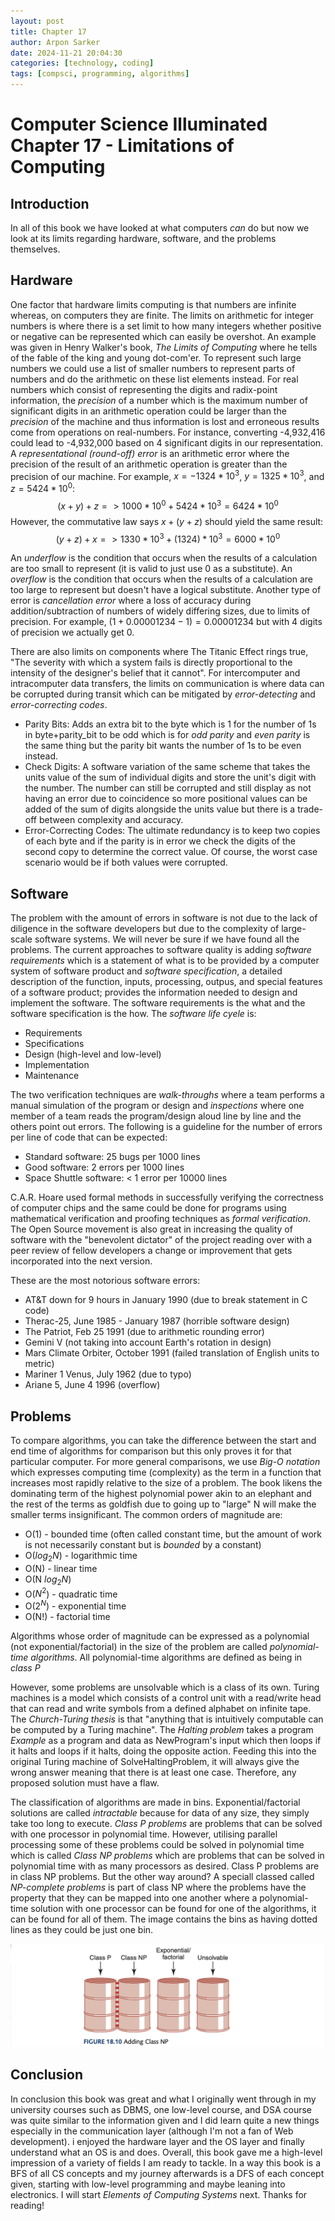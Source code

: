 ```yaml
---
layout: post
title: Chapter 17
author: Arpon Sarker
date: 2024-11-21 20:04:30
categories: [technology, coding]
tags: [compsci, programming, algorithms]
---
```


# Computer Science Illuminated Chapter 17 - Limitations of Computing

## Introduction
In all of this book we have looked at what computers *can* do but now we look at its limits regarding hardware, software, and the problems themselves. 

## Hardware
One factor that hardware limits computing is that numbers are infinite whereas, on computers they are finite. The limits on arithmetic for integer numbers is where there is a set limit to how many integers whether positive or negative can be represented which can easily be overshot. An example was given in Henry Walker's book, *The Limits of Computing* where he tells of the fable of the king and young dot-com'er. To represent such large numbers we could use a list of smaller numbers to represent parts of numbers and do the arithmetic on these list elements instead. For real numbers which consist of representing the digits and radix-point information, the *precision* of a number which is the maximum number of significant digits in an arithmetic operation could be larger than the *precision* of the machine and thus information is lost and erroneous results come from operations on real-numbers. For instance, converting -4,932,416 could lead to -4,932,000 based on 4 significant digits in our representation. A *representational (round-off) error* is an arithmetic error where the precision of the result of an arithmetic operation is greater than the precision of our machine. For example, $x=-1324 * 10^3$, $y = 1325 * 10^3$, and $z = 5424 * 10^0$: 
$$
(x + y) + z =>
1000 * 10^0 + 5424 * 10^3 = 6424 * 10^0
$$
However, the commutative law says $x + (y+z)$ should yield the same result:
$$
(y + z) + x =>
1330 * 10^3 + (1324) * 10^3 = 6000 * 10^0
$$

An *underflow* is the condition that occurs when the results of a calculation are too small to represent (it is valid to just use 0 as a substitute). An *overflow* is the condition that occurs when the results of a calculation are too large to represent but doesn't have a logical substitute. Another type of error is *cancellation error* where a loss of accuracy during addition/subtraction of numbers of widely differing sizes, due to limits of precision. For example, $(1 + 0.00001234 - 1) = 0.00001234$ but with 4 digits of precision we actually get 0.

There are also limits on components where The Titanic Effect rings true, "The severity with which a system fails is directly proportional to the intensity of the designer's belief that it cannot". For intercomputer and intracomputer data transfers, the limits on communication is where data can be corrupted during transit which can be mitigated by *error-detecting* and *error-correcting codes*.
- Parity Bits: Adds an extra bit to the byte which is 1 for the number of 1s in byte+parity_bit to be odd which is for *odd parity* and *even parity* is the same thing but the parity bit wants the number of 1s to be even instead. 
- Check Digits: A software variation of the same scheme that takes the units value of the sum of individual digits and store the unit's digit with the number. The number can still be corrupted and still display as not having an error due to coincidence so more positional values can be added of the sum of digits alongside the units value but there is a trade-off between complexity and accuracy. 
- Error-Correcting Codes: The ultimate redundancy is to keep two copies of each byte and if the parity is in error we check the digits of the second copy to determine the correct value. Of course, the worst case scenario would be if both values were corrupted. 

## Software
The problem with the amount of errors in software is not due to the lack of diligence in the software developers but due to the complexity of large-scale software systems. We will never be sure if we have found all the problems. The current approaches to software quality is adding *software requirements* which is a statement of what is to be provided by a computer system of software product and *software specification*, a detailed description of the function, inputs, processing, outpus, and special features of a software product; provides the information needed to design and implement the software. The software requirements is the what and the software specification is the how. The *software life cyele* is:
- Requirements
- Specifications
- Design (high-level and low-level)
- Implementation
- Maintenance

The two verification techniques are *walk-throughs* where a team performs a manual simulation of the program or design and *inspections* where one member of a team reads the program/design aloud line by line and the others point out errors. The following is a guideline for the number of errors per line of code that can be expected:
- Standard software: 25 bugs per 1000 lines
- Good software: 2 errors per 1000 lines
- Space Shuttle software: < 1 error per 10000 lines

C.A.R. Hoare used formal methods in successfully verifying the correctness of computer chips and the same could be done for programs using mathematical verification and proofing techniques as *formal verification*. The Open Source movement is also great in increasing the quality of software with the "benevolent dictator" of the project reading over with a peer review of fellow developers a change or improvement that gets incorporated into the next version. 

These are the most notorious software errors:
- AT&T down for 9 hours in January 1990 (due to break statement in C code)
- Therac-25, June 1985 - January 1987 (horrible software design)
- The Patriot, Feb 25 1991 (due to arithmetic rounding error)
- Gemini V (not taking into account Earth's rotation in design)
- Mars Climate Orbiter, October 1991 (failed translation of English units to metric)
- Mariner 1 Venus, July 1962 (due to typo)
- Ariane 5, June 4 1996 (overflow)

## Problems
To compare algorithms, you can take the difference between the start and end time of algorithms for comparison but this only proves it for that particular computer. For more general comparisons, we use *Big-O notation* which expresses computing time (complexity) as the term in a function that increases most rapidly relative to the size of a problem. The book likens the dominating term of the highest polynomial power akin to an elephant and the rest of the terms as goldfish due to going up to "large" N will make the smaller terms insignificant. The common orders of magnitude are:
- O(1) - bounded time (often called constant time, but the amount of work is not necessarily constant but is *bounded* by a constant)
- O($log_2N$) - logarithmic time
- O(N) - linear time
- O(N $log_2N$)
- O($N^2$) - quadratic time
- O($2^N$) - exponential time
- O(N!) - factorial time

Algorithms whose order of magnitude can be expressed as a polynomial (not exponential/factorial) in the size of the problem are called *polynomial-time algorithms*. All polynomial-time algorithms are defined as being in *class P* 

However, some problems are unsolvable which is a class of its own. Turing machines is a model which consists of a control unit with a read/write head that can read and write symbols from a defined alphabet on infinite tape. The *Church-Turing thesis* is that "anything that is intuitively computable can be computed by a Turing machine". The *Halting problem* takes a program *Example* as a program and data as NewProgram's input which then loops if it halts and loops if it halts, doing the opposite action. Feeding this into the original Turing machine of SolveHaltingProblem, it will always give the wrong answer meaning that there is at least one case. Therefore, any proposed solution must have a flaw. 

The classification of algorithms are made in bins. Exponential/factorial solutions are called *intractable* because for data of any size, they simply take too long to execute. *Class P problems* are problems that can be solved with one processor in polynomial time. However, utilising parallel processing some of these problems could be solved in polynomial time which is called *Class NP problems* which are problems that can be solved in polynomial time with as many processors as desired. Class P problems are in class NP problems. But the other way around? A speciall classed called *NP-complete problems* is part of class NP where the problems have the property that they can be mapped into one another where a polynomial-time solution with one processor can be found for one of the algorithms, it can be found for all of them. The image contains the bins as having dotted lines as they could be just one bin.

![Complexity Bins](img/2024/complexity_bin.png)

## Conclusion
In conclusion this book was great and what I originally went through in my university courses such as DBMS, one low-level course, and DSA course was quite similar to the information given and I did learn quite a new things especially in the communication layer (although I'm not a fan of Web development). i enjoyed the hardware layer and the OS layer and finally understand what an OS is and does. Overall, this book gave me a high-level impression of a variety of fields I am ready to tackle. In a way this book is a BFS of all CS concepts and my journey afterwards is a DFS of each concept given, starting with low-level programming and maybe leaning into electronics. I will start *Elements of Computing Systems* next. Thanks for reading!
